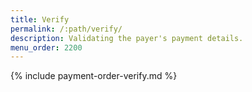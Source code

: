 ```yaml
---
title: Verify
permalink: /:path/verify/
description: Validating the payer's payment details.
menu_order: 2200
---
```


{% include payment-order-verify.md %}
